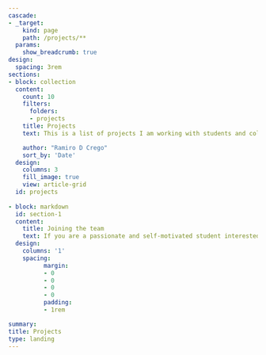```yaml
---
cascade:
- _target:
    kind: page
    path: /projects/**
  params:
    show_breadcrumb: true
design:
  spacing: 3rem
sections:
- block: collection
  content:
    count: 10
    filters:
      folders:
      - projects
    title: Projects
    text: This is a list of projects I am working with students and collaborators. 

    author: "Ramiro D Crego"
    sort_by: 'Date'
  design:
    columns: 3
    fill_image: true
    view: article-grid
  id: projects
  
- block: markdown
  id: section-1
  content:
    title: Joining the team
    text: If you are a passionate and self-motivated student interested in conservation biology and/or ecology and looking for opportunities to conduct a Master's or Ph.D. at University College Cork, contact me with your ideas, interests, and CV. I do not currently have funding but I am willing to support fellowship applications. Make sure your interests and motivations comes along clear in your message and make sure your email stands out and does not look like a generic email created by AI.
  design:
    columns: '1'
    spacing:
          margin:
          - 0
          - 0
          - 0
          - 0
          padding:
          - 1rem

summary: 
title: Projects
type: landing
---
```



